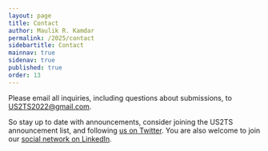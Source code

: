 ```yaml
---
layout: page
title: Contact
author: Maulik R. Kamdar
permalink: /2025/contact
sidebartitle: Contact
mainnav: true
sidenav: true
published: true
order: 13
---
```


Please email all inquiries, including questions about submissions, to [US2TS2022@gmail.com](mailto:US2TS2022@gmail.com).

So stay up to date with announcements, consider joining the US2TS announcement list, and following [us on Twitter]. You are also welcome to join our [social network on LinkedIn].

[social network on LinkedIn]: https://www.linkedin.com/groups/13783135/
[us on Twitter]: https://twitter.com/us2ts
[US2TS announcement list]: https://groups.google.com/forum/#!forum/us2ts
